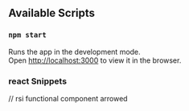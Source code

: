 ## Available Scripts
### `npm start`

Runs the app in the development mode.\
Open [http://localhost:3000](http://localhost:3000) to view it in the browser.


### react Snippets
// rsi functional component arrowed

